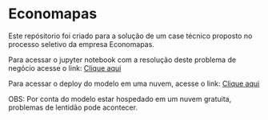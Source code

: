 # Economapas

Este repósitorio foi criado para a solução de um case técnico proposto no processo seletivo da empresa Economapas.

Para acessar o jupyter notebook com a resolução deste problema de negócio acesse o link: [Clique aqui](https://github.com/Guilherme-Yuji/Econo/blob/main/Desafio.ipynb)

Para acessar o deploy do modelo em uma nuvem, acesse o link: [Clique aqui](https://econocalculator.herokuapp.com/)

OBS: Por conta do modelo estar hospedado em um nuvem gratuita, problemas de lentidão pode acontecer.
